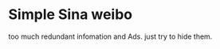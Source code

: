 Simple Sina weibo
================

too much redundant infomation and Ads.
just try to hide them.


